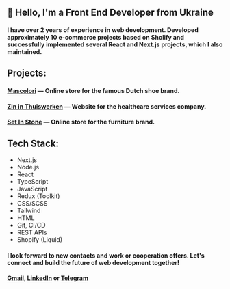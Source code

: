 ## 👋 Hello, I'm a Front End Developer from Ukraine

#### I have over 2 years of experience in web development. Developed approximately 10 e-commerce projects based on Sholify and successfully implemented several React and Next.js projects, which I also maintained.  

## Projects:

#### [Mascolori](https://mascolori.eu/) — Online store for the famous Dutch shoe brand.

#### [Zin in Thuiswerken](https://www.zininthuiswerken.nl/) — Website for the healthcare services company.

#### [Set In Stone](https://setinstone-studio.com/) — Online store for the furniture brand.

## Tech Stack:

 - Next.js
 - Node.js
 - React
 - TypeScript
 - JavaScript
 - Redux (Toolkit)
 - CSS/SCSS
 - Tailwind
 - HTML
 - Git, CI/CD
 - REST APIs
 - Shopify (Liquid)

#### I look forward to new contacts and work or cooperation offers. Let's connect and build the future of web development together!

#### [Gmail](mailto:dmytro.nazarukk@gmail.com), [LinkedIn](https://www.linkedin.com/in/kurazan/) or [Telegram](https://t.me/kurazan)
